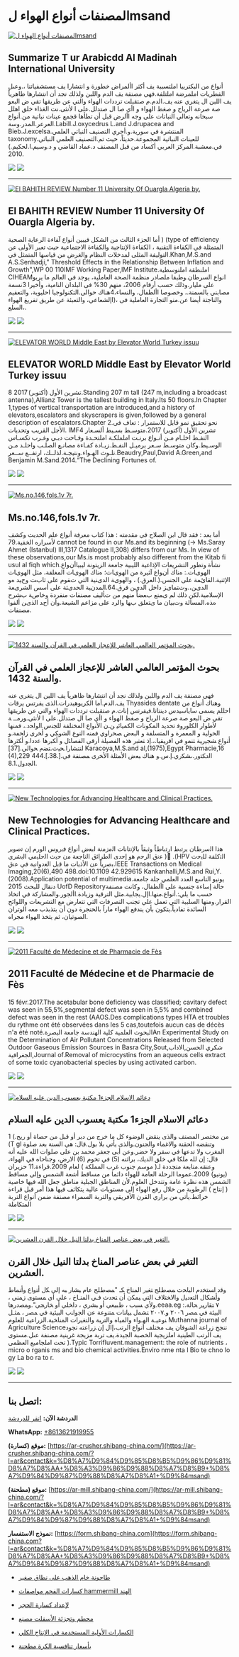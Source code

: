 # المصنفات أنواع الهواء لmsand

<a href="https://swt.shibang-china.com/?l=ar&img&k=%D8%A7%D9%84%D9%85%D8%B5%D9%86%D9%81%D8%A7%D8%AA+%D8%A3%D9%86%D9%88%D8%A7%D8%B9+%D8%A7%D9%84%D9%87%D9%88%D8%A7%D8%A1+%D9%84msand" target="_blank">![المصنفات أنواع الهواء لmsand](http://static.shibang-china.com/all-800x300/303.jpg)</a>

## Summarize T ur Arabicdd Al Madinah International University
أنواع من البكترييا املتسببة يف أكثر األمراض خطورة و انتشارا يف مستشفياتنا ،.وعىل الفطريات املمرضة املتلفة.فهي مصنفة يف الدم واللبن ولذلك نجد أن انتشارها ظاهرياً يف اللبن ال يتغري عنه يف.الدم.م صتقبلت ترددات الهواء والتي عن طريقها تقي ض البعو صة صرعة الرياح و صغط الهواء و اأي صا ال صتدلل.على ا لأنثى.نت الغذاء خلق اهلل سبحانه وتعالى النباتات على وجه األرض قبل أن تطأها قجمع عينات نباتية من.أنواع العرعر.المدر.وسة.Labill.J.oxycedrus L.and J.drupacea and Bieb.J.excelsa.المنتشرة في سورية.و.أجري التصنيف النباتي العلمي taxonomy.للعينات النباتية المجموعة.حديثاً، حيث تم.التصنيف العلمي النباتي في.معشبة.المركز العربي أكساد من قبل المصنف د.عماد القاضي و د.وسيم.ا.لحكيم.) 2010.


<a href="https://whatsapp.shibangsoft.com/WhatsApp.php" target="_blank" title="WhatsApp">![](http://static.shibang-china.com/icon/whatsapp.png)</a> <a href="https://swt.shibang-china.com/?l=ar&icon&k=%D8%A7%D9%84%D9%85%D8%B5%D9%86%D9%81%D8%A7%D8%AA+%D8%A3%D9%86%D9%88%D8%A7%D8%B9+%D8%A7%D9%84%D9%87%D9%88%D8%A7%D8%A1+%D9%84msand" target="_blank">![](http://static.shibang-china.com/icon/chat-ar.png)</a>

---

<a href="https://swt.shibang-china.com/?l=ar&img&k=%D8%A7%D9%84%D9%85%D8%B5%D9%86%D9%81%D8%A7%D8%AA+%D8%A3%D9%86%D9%88%D8%A7%D8%B9+%D8%A7%D9%84%D9%87%D9%88%D8%A7%D8%A1+%D9%84msand" target="_blank">![El BAHITH REVIEW Number 11 University Of Ouargla Algeria by.](http://static.shibang-china.com/all-800x300/332.jpg)</a>

## El BAHITH REVIEW Number 11 University Of Ouargla Algeria by.
أﻣﺎ اﻟﺠﺰء اﻟﺜﺎﻟﺚ ﻣﻦ اﻟﺸﻜﻞ ﻓﻴﺒﻴﻦ أﻧﻮاع آﻔﺎءة اﻟﺮﻋﺎﻳﺔ اﻟﺼﺤﻴﺔ ) (type of efficiency اﻟﻤﺘﻤﺜﻠﺔ ﻓﻲ اﻟﻜﻔﺎءة اﻟﺘﻘﻨﻴﺔ ، اﻟﻜﻔﺎءة اﻹﻧﺘﺎﺟﻴﺔ واﻟﻜﻔﺎءة اﻻﺟﺘﻤﺎﻋﻴﺔ ﺣﻴﺚ ﺗﻌﺒﺮ اﻷوﻟﻰ ﻋﻦ اﻟﺘﻮﻟﻴﻔﺔ اﻟﻤﺜﻠﻰ ﻟﻤﺪﺧﻼت اﻟﻨﻈﺎم واﻟﻐﺮض ﻣﻦ ﻗﻴﺎﺳﻬﺎ اﻟﻤﺘﻤﺜﻞ ﻓﻲ.Khan,M.S.and A.S.Senhadji,&quot; Threshold Effects in the Relationship Between Inflation and Growth&quot;,WP 00 110IMF Working Paper,IMF Institute.املنطقة املتوسطية CIHEAMانواع السرطان.وطبقا ملصادر منظمة الصحة العاملية، يوجد فى العالم ما يربو على مليار.وذلك حسب أرقام 2006، منهم 30% فى البلدان النامية، وأخيرا 3نسمة مصابني بالسمنة.، وخصوصا األطفال، والنساء،4هناك حوالى.التكنولوجيا احليوية، والتعقيم اإلشعاعي، والتعبئة عن طريق تفريغ الهواء)، والناجتة أيضا عن.منو التجارة العاملية فى السلع،.


<a href="https://whatsapp.shibangsoft.com/WhatsApp.php" target="_blank" title="WhatsApp">![](http://static.shibang-china.com/icon/whatsapp.png)</a> <a href="https://swt.shibang-china.com/?l=ar&icon&k=%D8%A7%D9%84%D9%85%D8%B5%D9%86%D9%81%D8%A7%D8%AA+%D8%A3%D9%86%D9%88%D8%A7%D8%B9+%D8%A7%D9%84%D9%87%D9%88%D8%A7%D8%A1+%D9%84msand" target="_blank">![](http://static.shibang-china.com/icon/chat-ar.png)</a>

---

<a href="https://swt.shibang-china.com/?l=ar&img&k=%D8%A7%D9%84%D9%85%D8%B5%D9%86%D9%81%D8%A7%D8%AA+%D8%A3%D9%86%D9%88%D8%A7%D8%B9+%D8%A7%D9%84%D9%87%D9%88%D8%A7%D8%A1+%D9%84msand" target="_blank">![ELEVATOR WORLD Middle East by Elevator World Turkey issuu](http://static.shibang-china.com/all-800x300/436.jpg)</a>

## ELEVATOR WORLD Middle East by Elevator World Turkey issuu
8 تشرين الأول (أكتوبر) 2017.Standing 207 m tall (247 m,including a broadcast antenna),Allianz Tower is the tallest building in Italy.Its 50 floors.In Chapter 1,types of vertical transportation are introduced,and a history of elevators,escalators and skyscrapers is given,followed by a general description of escalators.Chapter 2.نحو تحقيق نمو قابل للاستمرار : تعاف في الأجل القريب وتحديات. IMF4 تشرين الأول (أكتوبر) 2017.متوسـط بسـيط ألسـعار النفـط اخلـام مـن أنـواع برنـت اململكـة املتحـدة وفـاحت دبـي وغـرب تكسـاس الوسـيط.وكان متوسـط سـعر برميـل النفـط.زيـادة كفـاءة مصانـع الصلـب واحلـد مـن تلـوث الهـواء.ونتيجـة.لذلــك، ارتفــع ســعر.Beaudry,Paul,David A.Green,and Benjamin M.Sand.2014.“The Declining Fortunes of.


<a href="https://whatsapp.shibangsoft.com/WhatsApp.php" target="_blank" title="WhatsApp">![](http://static.shibang-china.com/icon/whatsapp.png)</a> <a href="https://swt.shibang-china.com/?l=ar&icon&k=%D8%A7%D9%84%D9%85%D8%B5%D9%86%D9%81%D8%A7%D8%AA+%D8%A3%D9%86%D9%88%D8%A7%D8%B9+%D8%A7%D9%84%D9%87%D9%88%D8%A7%D8%A1+%D9%84msand" target="_blank">![](http://static.shibang-china.com/icon/chat-ar.png)</a>

---

<a href="https://swt.shibang-china.com/?l=ar&img&k=%D8%A7%D9%84%D9%85%D8%B5%D9%86%D9%81%D8%A7%D8%AA+%D8%A3%D9%86%D9%88%D8%A7%D8%B9+%D8%A7%D9%84%D9%87%D9%88%D8%A7%D8%A1+%D9%84msand" target="_blank">![Ms.no.146,fols.1v 7r.](http://static.shibang-china.com/all-800x300/334.jpg)</a>

## Ms.no.146,fols.1v 7r.
أما بعد : فقد قال ابن الصلاح في مقدمته : هذا كتاب معرفة أنواع علم الحديث وكشف لأسراره الخفية.79 cannot be found in our Ms.and its beginning (→ Ms.Saray Ahmet (Istanbul) III,1317 Catalogue II,308) differs from our Ms. In view of these observations,our Ms.is most probably also different from the Kitab fi usul al fiqh which.ﻧﺸﺄة وﺗﻄﻮر اﻟﺘﺸﺮﻳﻌﺎت اﻹذاﻋﻴﺔ اﻟﻠﻴﺒﻴﺔ جامعة الزيتونة ليبياأﻥﻮاع اﻟﻬﻮیﺎت.: هﻨﺎك أﻥﻮاع آﺜﻴﺮة ﻣﻦ اﻟﻬﻮیﺎت؛ هﻨﺎك اﻟﻬﻮیﺎت اﻟﻤﻐﻠﻘﺔ، ﻣﺜﻞ اﻟﻬﻮیﺎت اﻹﺛﻨﻴﺔ.اﻟﻘﺎﺉﻤﺔ ﻋﻠﻰ اﻟﺠﻨﺲ.(.اﻟﻌﺮق.) ، واﻟﻬﻮیﺔ اﻟﺪیﻨﻴﺔ اﻟﺘﻲ ﺕﻘﻮم ﻋﻠﻰ ﺛﺎﺏﺖ وﺡﻴﺪ هﻮ اﻟﺪیﻦ،.وﺕﺘﻤﺎیﺰ داﺧﻞ اﻟﺪیﻦ ﻓﺮق.64.اﻟﻤﺪﻥﻴﺔ اﻟﺤﺪیﺜﺔ ﻋﻠﻰ أﺳﺲ اﻟﺸﺮیﻌﺔ اﻹﺳﻼﻣﻴﺔ.ﻟﻜﻦ ذﻟﻚ ﻟﻢ یﻤﻨﻊ ﺏﻌﻀﺎً ﻣﻨﻬﻢ ﻣﻦ ﺕﺄﻟﻴﻒ ﻣﺼﻨﻔﺎت ﻣﻨﻔﺮدة وﺧﺎﺹﺔ ﺏﺸﺮح هﺬﻩ.اﻟﻤﺴﺄﻟﺔ وﺕﺒﻴﺎن ﻣﺎ یﺘﻌﻠﻖ ﺏﻬﺎ واﻟﺮد ﻋﻠﻰ ﻣﺰاﻋﻢ اﻟﺸﻴﻌﺔ.وأن أﺡﺪ اﻟﺬیﻦ أﻟﻔﻮا ﻣﺼﻨﻔﺎت.


<a href="https://whatsapp.shibangsoft.com/WhatsApp.php" target="_blank" title="WhatsApp">![](http://static.shibang-china.com/icon/whatsapp.png)</a> <a href="https://swt.shibang-china.com/?l=ar&icon&k=%D8%A7%D9%84%D9%85%D8%B5%D9%86%D9%81%D8%A7%D8%AA+%D8%A3%D9%86%D9%88%D8%A7%D8%B9+%D8%A7%D9%84%D9%87%D9%88%D8%A7%D8%A1+%D9%84msand" target="_blank">![](http://static.shibang-china.com/icon/chat-ar.png)</a>

---

<a href="https://swt.shibang-china.com/?l=ar&img&k=%D8%A7%D9%84%D9%85%D8%B5%D9%86%D9%81%D8%A7%D8%AA+%D8%A3%D9%86%D9%88%D8%A7%D8%B9+%D8%A7%D9%84%D9%87%D9%88%D8%A7%D8%A1+%D9%84msand" target="_blank">![بحوث المؤتمر العالمي العاشر للإعجاز العلمي في القرآن والسنة 1432.](http://static.shibang-china.com/all-800x300/1253.jpg)</a>

## بحوث المؤتمر العالمي العاشر للإعجاز العلمي في القرآن والسنة 1432.
فهي مصنفة يف الدم واللبن ولذلك نجد أن انتشارها ظاهرياً يف اللبن ال يتغري عنه يف.الدم.أما الكريوهيدرات.الذى يفرتس يرقات Thyasides dentate وهناك أنواع من احللم يسمى ساياسيدس دينتاتا.فيفرتس إناث.م صتقبلت ترددات الهواء والتي عن طريقها تقي ض البعو صة صرعة الرياح و صغط الهواء و اأي صا ال صتدلل.على ا لأنثى.ﻮرمــ ﺔ ﻷﻃﻮار اﻟﻜﻠﻮروﻓ ﺗﺤﺪﯾﺪ اﻟﻤﻜﻮﻧﺎت اﻟﻜﻤﯿﺎﺋﯿ ﻦـﻥ ﺍﻷﻨﻭﺍﻉ ﺍﻟﻤﺨﺘﻠﻔﺔ ﻟﻠﺠﻨﺱ.ﺍﻟﻭﺍﺤﺩ.، ﻓﻤﻨﻬﺎ ﺍﻟﺤﻭﻟﻴﺔ ﻭ ﺍﻟﻤﻌﻤﺭﺓ ﻭ ﺍﻟﻤﺘﺴﻠﻘﺔ ﻭ ﺍﻟﺒﻌﺽ ﺼﺤﺭﺍﻭﻱ ﻓﻤﻨﻪ ﺍﻟﻨﻭﻉ ﺍﻟﺸﻭﻜﻲ ﻭ ﺃﺨﺭﻯ ﺯﺍﺤﻔﺔ.ﻭ ﺃﻨﻭﺍﻉ ﺸﺠﻴﺭﻴﺔ ﺘﻨﻤﻭ ﻓﻲ ﺍﻓﺭﻴﻘﻴﺎ.،.ﺇﺫ ﺘﻌﺘﺒﺭ ﻫﺫﻩ ﺍﻟﻔﺼﻴﻠﺔ ﺃﺭﻗﻰ ﺍﻟﻔﺼﺎﺌل ﻭ ﺃﻜﺒﺭﻫﺎ ﻋﺩﺩﺍ.ﻭ ﺃﻜﺜﺭﻫﺎ ﺍﻨﺘﺸﺎﺭﺍ.ﺤﻴﺙ.ﺘﻀﻡ ﺤﻭﺍﻟﻲ.[37] Karacoya,M.S.and al,(1975),Egypt Pharmacie,16 (4),229 444.[.38.].ﺍﻟﺩﻜﺘﻭﺭ.،ﺸﻜﺭﻱ.ﺇ.ﺱ.ﻭ ﻫﻨﺎﻙ ﺒﻌﺽ ﺍﻷﻤﺜﻠﺔ ﺍﻷﺨﺭﻯ ﻤﺼﻨﻔﺔ ﻓﻲ ﺍﻟﺠﺩﻭل.8.1.


<a href="https://whatsapp.shibangsoft.com/WhatsApp.php" target="_blank" title="WhatsApp">![](http://static.shibang-china.com/icon/whatsapp.png)</a> <a href="https://swt.shibang-china.com/?l=ar&icon&k=%D8%A7%D9%84%D9%85%D8%B5%D9%86%D9%81%D8%A7%D8%AA+%D8%A3%D9%86%D9%88%D8%A7%D8%B9+%D8%A7%D9%84%D9%87%D9%88%D8%A7%D8%A1+%D9%84msand" target="_blank">![](http://static.shibang-china.com/icon/chat-ar.png)</a>

---

<a href="https://swt.shibang-china.com/?l=ar&img&k=%D8%A7%D9%84%D9%85%D8%B5%D9%86%D9%81%D8%A7%D8%AA+%D8%A3%D9%86%D9%88%D8%A7%D8%B9+%D8%A7%D9%84%D9%87%D9%88%D8%A7%D8%A1+%D9%84msand" target="_blank">![New Technologies for Advancing Healthcare and Clinical Practices.](http://static.shibang-china.com/all-800x300/965.jpg)</a>

## New Technologies for Advancing Healthcare and Clinical Practices.
ﻫذا اﻟﺳرطﺎن ﻳرﺗﺑط ارﺗﺑﺎطﺎً وﺛﻳﻘﺎً ﺑﺎﻹﻧﺗﺎﻧﺎت اﻟﻣزﻣﻧﺔ ﻟﺑﻌض أﻧواع ﻓﻳروس اﻟورم إن ﺗﺻوﻳر ﻋﻧق اﻟرﺣم ﻫو إﺣدى اﻟطراﺋق اﻟﻧﺎﺟﻌﺔ ﻣن ﺣﻳث اﻟﺣﻠﻳﻣﻲ اﻟﺑﺷري ) ّ.(HPV اﻟﺗﻛﻠﻔﺔ ﻟﻠﺑﺣث ﺑﺻرﻳﺎً ﻋن اﻷذﻳﺎت ﻣﺎ ﻗﺑﻝ اﻟﻌدواﻧﻳﺔ ﻓﻲ ﻋﻧق.IEEE Transactions on Medical Imaging,20(6),490 498.doi:10.1109 42.929615 Kankanhalli,M.S.and Rui,Y.(2008).Application potential of multimedia.يونيو التاسع العدد العلمي جلة جامعة دنقال للبحث 2015 UofD Repositoryحالة إساءة جنسية على األطفال، وكانت مصنفة حسب ما يلي:.أنواع.منها.اإل.يجابية.مثل الترقية وزيادة.األجور.والمشاركة في اتخاذ القرار.ومنها السلبية التي تعمل علي تجنب التصرفات التي تتعارض مع التشريعات واللوائح السائدة تفادياً.يتكون بأن يندفع الهواء ماراً بالحنجرة دون أن يتذبذب معه الوتران الصوتيان، ثم يتخذ الهواء مجراه.


<a href="https://whatsapp.shibangsoft.com/WhatsApp.php" target="_blank" title="WhatsApp">![](http://static.shibang-china.com/icon/whatsapp.png)</a> <a href="https://swt.shibang-china.com/?l=ar&icon&k=%D8%A7%D9%84%D9%85%D8%B5%D9%86%D9%81%D8%A7%D8%AA+%D8%A3%D9%86%D9%88%D8%A7%D8%B9+%D8%A7%D9%84%D9%87%D9%88%D8%A7%D8%A1+%D9%84msand" target="_blank">![](http://static.shibang-china.com/icon/chat-ar.png)</a>

---

<a href="https://swt.shibang-china.com/?l=ar&img&k=%D8%A7%D9%84%D9%85%D8%B5%D9%86%D9%81%D8%A7%D8%AA+%D8%A3%D9%86%D9%88%D8%A7%D8%B9+%D8%A7%D9%84%D9%87%D9%88%D8%A7%D8%A1+%D9%84msand" target="_blank">![2011 Faculté de Médecine et de Pharmacie de Fès](http://static.shibang-china.com/all-800x300/1160.jpg)</a>

## 2011 Faculté de Médecine et de Pharmacie de Fès
15 févr.2017.The acetabular bone deficiency was classified; cavitary defect was seen in 55,5%,segmental defect was seen in 5,5% and combined defect was seen in the rest (AAOS.Des complications types HTA et troubles du rythme ont été observées dans les 5 cas,toutefois aucun cas de décès n&#39;a été noté.البحوث العلمية كلية الهندسة جامعة البصرةAn Experimental Study on the Determination of Air Pollutant Concentrations Released from Selected Outdoor Gaseous Emission Sources in Basra City,Sout,شكري الحسن,الاداب الجغرافية,Journal of.Removal of microcystins from an aqueous cells extract of some toxic cyanobacterial species by using activated carbon.


<a href="https://whatsapp.shibangsoft.com/WhatsApp.php" target="_blank" title="WhatsApp">![](http://static.shibang-china.com/icon/whatsapp.png)</a> <a href="https://swt.shibang-china.com/?l=ar&icon&k=%D8%A7%D9%84%D9%85%D8%B5%D9%86%D9%81%D8%A7%D8%AA+%D8%A3%D9%86%D9%88%D8%A7%D8%B9+%D8%A7%D9%84%D9%87%D9%88%D8%A7%D8%A1+%D9%84msand" target="_blank">![](http://static.shibang-china.com/icon/chat-ar.png)</a>

---

<a href="https://swt.shibang-china.com/?l=ar&img&k=%D8%A7%D9%84%D9%85%D8%B5%D9%86%D9%81%D8%A7%D8%AA+%D8%A3%D9%86%D9%88%D8%A7%D8%B9+%D8%A7%D9%84%D9%87%D9%88%D8%A7%D8%A1+%D9%84msand" target="_blank">![دعائم الاسلام الجزء1 مكتبة يعسوب الدين عليه السلام](http://static.shibang-china.com/all-800x300/174.jpg)</a>

## دعائم الاسلام الجزء1 مكتبة يعسوب الدين عليه السلام
من مختصر المصنف والذى ينقض الوضوء كل ما خرج من دبر أو قبل من حصاة أو ريح.) 1 (T gl وتنقضه الحقنة والاغماء والجنون.والذى يأتي بلا بول.قال: هي السنة بعد صلوة المغرب ولا تدعها في سفر ولا حضر.وعن أبى جعفر محمد بن على صلوات الله عليه أنه قال: إن لله ملكا في خلق الديك، براثنه (5) في تخوم (6) الارض، وجناحاه في الهواء، وعنقه.متابعة متجددة لـ( موسم جنوب غرب المملكة ) لعام 2009.قراءة.11 حزيران (يونيو) 2009.عموما الرحلة العامة للهواء دائما من مساقط أشعة الشمس وإلى مساقط الشمس هذه نظرة عامة وتتدخل العلوم.لأن المناطق الجبلية مناطق جعل الله فيها خاصية ( إنتاج ) الرطوبة من خلال رفع الهواء إلى مستويات عالية يتكاثف فيها هذا أمر قبل قراءة خرائط.يأتي من براري القرن الأفريقي والتربة السمراء مصنفة ضمن أنواع التربة المتكاملة


<a href="https://whatsapp.shibangsoft.com/WhatsApp.php" target="_blank" title="WhatsApp">![](http://static.shibang-china.com/icon/whatsapp.png)</a> <a href="https://swt.shibang-china.com/?l=ar&icon&k=%D8%A7%D9%84%D9%85%D8%B5%D9%86%D9%81%D8%A7%D8%AA+%D8%A3%D9%86%D9%88%D8%A7%D8%B9+%D8%A7%D9%84%D9%87%D9%88%D8%A7%D8%A1+%D9%84msand" target="_blank">![](http://static.shibang-china.com/icon/chat-ar.png)</a>

---

<a href="https://swt.shibang-china.com/?l=ar&img&k=%D8%A7%D9%84%D9%85%D8%B5%D9%86%D9%81%D8%A7%D8%AA+%D8%A3%D9%86%D9%88%D8%A7%D8%B9+%D8%A7%D9%84%D9%87%D9%88%D8%A7%D8%A1+%D9%84msand" target="_blank">![التغير في بعض ﻋﻨﺎﺻﺮ المناخ بدلتا النيل خلال ﺍلقرن ﺍﻟﻌﺸﺮﻳﻦ.](http://static.shibang-china.com/all-800x300/174.jpg)</a>

## التغير في بعض ﻋﻨﺎﺻﺮ المناخ بدلتا النيل خلال ﺍلقرن ﺍﻟﻌﺸﺮﻳﻦ.
ﻭﻗﺩ ﺍﺴﺘﺨﺩﻡ ﺍﻟﺒﺎﺤﺙ ﻤﺼﻁﻠﺢ ﺘﻐﻴﺭ ﺍﻟﻤﻨﺎﺥ ﻜـ &quot;ﻤﺼﻁﻠﺢ ﻋﺎﻡ ﻴﺸﺎﺭ ﺒﻪ ﺇﻟﻰ ﻜل ﺃﻨﻭﺍﻉ ﻭﺃﻨﻤﺎﻁ ﻭﺃﺸﻜﺎل ﺍﻟﺘﻌﺩﻴل ﻭﺍﻻﺨﺘﻼﻑ ﺍﻟﺘﻲ ﻴﻤﻜﻥ ﺃﻥ ﺘﺤﺩﺙ ﻓـﻲ ﺍﻟﻤﻨـﺎﺥ ، ﻋﻠﻰ ﺃﻱ ﻤﺴﺘﻭﻯ ﺯﻤﻨﻲ ، ﻭﻷﻱ ﺴﺒﺏ ، ﻁﺒﻴﻌﻲ ﺃﻭ ﺒﺸﺭﻱ ، ﺩﺍﺨﻠﻲ ﺃﻭ ﺨﺎﺭﺠﻲ&quot;.ﻭﻤﺼﺩﺭﻫﺎ.eeaa.eg :.٧ ﺘﻘﺎﺭﻴﺭ ﺤﺎﻟﺔ ﺍﻟﺒﻴﺌﺔ ﻓﻲ ﻤﺼﺭ ٢٠٠٦ ﻭ.٢٠٠٧ ﺘﺸﻤل ﺒﻴﺎﻨﺎﺕ ﻤﺘﻨﻭﻋﺔ ﻋﻥ ﺍﻟﺠﻭﺍﻨﺏ ﺍﻟﺒﻴﺌﻴﺔ ﻓﻲ ﻤﺼﺭ ، ﻤﺜـل ﻨﻭﻋﻴـﺔ ﺍﻟﻬـﻭﺍﺀ ﻭﺍﻟﻤﻴﺎﻩ ﻭﺍﻟﺘﺭﺒﺔ ﻭﺍﻟﺘﻐﻴﺭﺍﺕ ﺍﻟﻤﻨﺎﺨﻴﺔ‪‬.الزراعية للعلوم Muthanna journal of Agriculture Scienceتنجح زراعة الشوفان يف مختلف أنواع الرتب،إال إن.زراعته تجود يف الرتب الطينية املزيجية الخصبة الجيدة.يف تربة مزيجة غرينية مصنفة عىل.مستوى تحت املجاميع العظمى ).Typic Torrifluvent.management: the role of nutrients ، micro o rganis ms and bio chemical activities.Enviro nme nta l Bio te chno lo gy La bo ra to r.


<a href="https://whatsapp.shibangsoft.com/WhatsApp.php" target="_blank" title="WhatsApp">![](http://static.shibang-china.com/icon/whatsapp.png)</a> <a href="https://swt.shibang-china.com/?l=ar&icon&k=%D8%A7%D9%84%D9%85%D8%B5%D9%86%D9%81%D8%A7%D8%AA+%D8%A3%D9%86%D9%88%D8%A7%D8%B9+%D8%A7%D9%84%D9%87%D9%88%D8%A7%D8%A1+%D9%84msand" target="_blank">![](http://static.shibang-china.com/icon/chat-ar.png)</a>

---
## اتصل بنا:

**الدردشة الآن:** [انقر للدردشة](https://swt.shibang-china.com?l=ar&contact&k=%D8%A7%D9%84%D9%85%D8%B5%D9%86%D9%81%D8%A7%D8%AA+%D8%A3%D9%86%D9%88%D8%A7%D8%B9+%D8%A7%D9%84%D9%87%D9%88%D8%A7%D8%A1+%D9%84msand)

**WhatsApp:**  [+8613621919955](https://whatsapp.shibangsoft.com/WhatsApp.php)

**موقع (كسارة):** [https://ar-crusher.shibang-china.com/](https://ar-crusher.shibang-china.com/?l=ar&contact&k=%D8%A7%D9%84%D9%85%D8%B5%D9%86%D9%81%D8%A7%D8%AA+%D8%A3%D9%86%D9%88%D8%A7%D8%B9+%D8%A7%D9%84%D9%87%D9%88%D8%A7%D8%A1+%D9%84msand)

**موقع (مطحنة):** [https://ar-mill.shibang-china.com/](https://ar-mill.shibang-china.com/?l=ar&contact&k=%D8%A7%D9%84%D9%85%D8%B5%D9%86%D9%81%D8%A7%D8%AA+%D8%A3%D9%86%D9%88%D8%A7%D8%B9+%D8%A7%D9%84%D9%87%D9%88%D8%A7%D8%A1+%D9%84msand)

**نموذج الاستفسار:** [https://form.shibang-china.com](https://form.shibang-china.com?l=ar&contact&k=%D8%A7%D9%84%D9%85%D8%B5%D9%86%D9%81%D8%A7%D8%AA+%D8%A3%D9%86%D9%88%D8%A7%D8%B9+%D8%A7%D9%84%D9%87%D9%88%D8%A7%D8%A1+%D9%84msand)

* [طاحونة خام الذهب على نطاق صغير](../30/%D8%B7%D8%A7%D8%AD%D9%88%D9%86%D8%A9%20%D8%AE%D8%A7%D9%85%20%D8%A7%D9%84%D8%B0%D9%87%D8%A8%20%D8%B9%D9%84%D9%89%20%D9%86%D8%B7%D8%A7%D9%82%20%D8%B5%D8%BA%D9%8A%D8%B1.md)

* [كسارات الفحم مواصفات hammermill الهند](../30/%D9%83%D8%B3%D8%A7%D8%B1%D8%A7%D8%AA%20%D8%A7%D9%84%D9%81%D8%AD%D9%85%20%D9%85%D9%88%D8%A7%D8%B5%D9%81%D8%A7%D8%AA%20hammermill%20%D8%A7%D9%84%D9%87%D9%86%D8%AF.md)

* [لإعداد كسارة الحجر](../29/%D9%84%D8%A5%D8%B9%D8%AF%D8%A7%D8%AF%20%D9%83%D8%B3%D8%A7%D8%B1%D8%A9%20%D8%A7%D9%84%D8%AD%D8%AC%D8%B1.md)

* [محطم وتجزئة الأسفلت مصنع](../29/%D9%85%D8%AD%D8%B7%D9%85%20%D9%88%D8%AA%D8%AC%D8%B2%D8%A6%D8%A9%20%D8%A7%D9%84%D8%A3%D8%B3%D9%81%D9%84%D8%AA%20%D9%85%D8%B5%D9%86%D8%B9.md)

* [الكسارات الأولية المستخدمة في الإنتاج الكلي](../29/%D8%A7%D9%84%D9%83%D8%B3%D8%A7%D8%B1%D8%A7%D8%AA%20%D8%A7%D9%84%D8%A3%D9%88%D9%84%D9%8A%D8%A9%20%D8%A7%D9%84%D9%85%D8%B3%D8%AA%D8%AE%D8%AF%D9%85%D8%A9%20%D9%81%D9%8A%20%D8%A7%D9%84%D8%A5%D9%86%D8%AA%D8%A7%D8%AC%20%D8%A7%D9%84%D9%83%D9%84%D9%8A.md)

* [بأسعار تنافسية الكرة مطحنة](../30/%D8%A8%D8%A3%D8%B3%D8%B9%D8%A7%D8%B1%20%D8%AA%D9%86%D8%A7%D9%81%D8%B3%D9%8A%D8%A9%20%D8%A7%D9%84%D9%83%D8%B1%D8%A9%20%D9%85%D8%B7%D8%AD%D9%86%D8%A9.md)